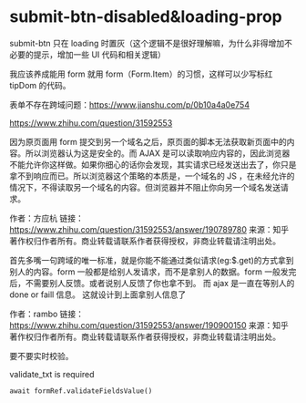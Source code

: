 # submit-btn-disabled&loading-prop

submit-btn 只在 loading 时置灰（这个逻辑不是很好理解嘛，为什么非得增加不必要的提示，增加一些 UI 代码和相关逻辑）

我应该养成能用 form 就用 form（Form.Item）的习惯，这样可以少写标红 tipDom 的代码。

表单不存在跨域问题：https://www.jianshu.com/p/0b10a4a0e754

https://www.zhihu.com/question/31592553

因为原页面用 form 提交到另一个域名之后，原页面的脚本无法获取新页面中的内容。所以浏览器认为这是安全的。而 AJAX 是可以读取响应内容的，因此浏览器不能允许你这样做。如果你细心的话你会发现，其实请求已经发送出去了，你只是拿不到响应而已。所以浏览器这个策略的本质是，一个域名的 JS ，在未经允许的情况下，不得读取另一个域名的内容。但浏览器并不阻止你向另一个域名发送请求。

作者：方应杭
链接：https://www.zhihu.com/question/31592553/answer/190789780
来源：知乎
著作权归作者所有。商业转载请联系作者获得授权，非商业转载请注明出处。

首先多嘴一句跨域的唯一标准，就是你能不能通过类似请求(eg:$.get)的方式拿到别人的内容。form 一般都是给别人发请求，而不是拿别人的数据。form 一般发完后，不需要别人反馈。或者说别人反馈了你也拿不到。 而 ajax 是一直在等别人的 done or faill 信息。 这就设计到上面拿别人信息了

作者：rambo
链接：https://www.zhihu.com/question/31592553/answer/190900150
来源：知乎
著作权归作者所有。商业转载请联系作者获得授权，非商业转载请注明出处。

要不要实时校验。

validate_txt is required

`await formRef.validateFieldsValue()`
